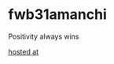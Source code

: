 # fwb31amanchi

Positivity always wins

[hosted at](https://dashboard.heroku.com/apps/fwb31amanchi)
